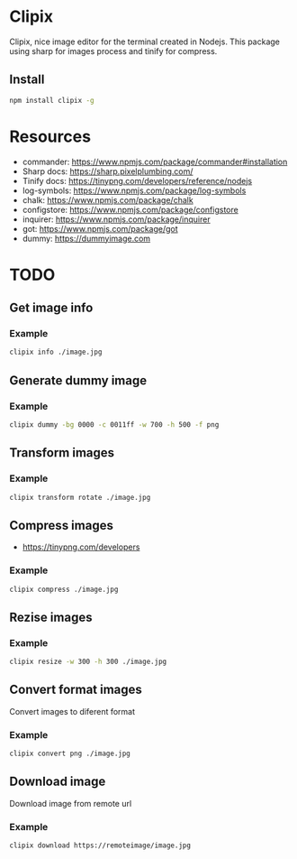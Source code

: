 # Clipix
Clipix, nice image editor for the terminal created in Nodejs.
This package using sharp for images process and tinify for compress.

## Install

```sh
npm install clipix -g
```

# Resources

- commander: https://www.npmjs.com/package/commander#installation
- Sharp docs: https://sharp.pixelplumbing.com/
- Tinify docs: https://tinypng.com/developers/reference/nodejs
- log-symbols: https://www.npmjs.com/package/log-symbols
- chalk: https://www.npmjs.com/package/chalk
- configstore: https://www.npmjs.com/package/configstore
- inquirer: https://www.npmjs.com/package/inquirer
- got: https://www.npmjs.com/package/got
- dummy: https://dummyimage.com

# TODO

## Get image info

### Example

```sh
clipix info ./image.jpg
```

## Generate dummy image

### Example

```sh
clipix dummy -bg 0000 -c 0011ff -w 700 -h 500 -f png
```

## Transform images

### Example

```sh
clipix transform rotate ./image.jpg
```

## Compress images
- https://tinypng.com/developers

### Example

```sh
clipix compress ./image.jpg
```

## Rezise images

### Example

```sh
clipix resize -w 300 -h 300 ./image.jpg
```

## Convert format images
Convert images to diferent format

### Example

```sh
clipix convert png ./image.jpg
```

## Download image
Download image from remote url

### Example

```sh
clipix download https://remoteimage/image.jpg
```